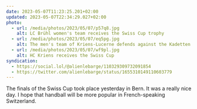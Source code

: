 ```yaml
---
date: 2023-05-07T11:23:25.201+02:00
updated: 2023-05-07T22:34:29.027+02:00
photo:
  - url: /media/photos/2023/05/07/p57q8.jpg
    alt: LC Brühl women's team receives the Swiss Cup trophy
  - url: /media/photos/2023/05/07/eq5pg.jpg
    alt: The men's team of Kriens-Lucerne defends against the Kadetten of Schaffhausen.
  - url: /media/photos/2023/05/07/wf9pl.jpg
    alt: HC Kriens receives the Swiss Cup
syndication:
  - https://social.lol/@alienlebarge/110329309732091854
  - https://twitter.com/alienlebarge/status/1655310149110603779
---
```

The finals of the Swiss Cup took place yesterday in Bern.
It was a really nice day. I hope that handball will be more popular in French-speaking Switzerland.
